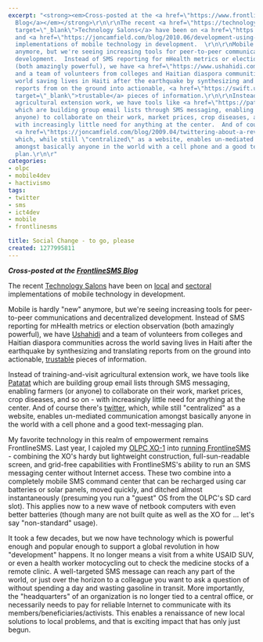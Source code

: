 ```yaml
---
excerpt: "<strong><em>Cross-posted at the <a href=\"https://www.frontlinesms.com/2010/07/06/social-change-to-go-please/\">FrontlineSMS
  Blog</a></em></strong>\r\n\r\nThe recent <a href=\"https://technologysalon.org/\"
  target=\"_blank\">Technology Salons</a> have been on <a href=\"https://joncamfield.com/blog/2010.05/put-your-technology-where-your.html\">local</a>
  and <a href=\"https://joncamfield.com/blog/2010.06/development-using-sms-not.html\">sectoral</a>
  implementations of mobile technology in development.  \r\n\r\nMobile is hardly \"new\"
  anymore, but we're seeing increasing tools for peer-to-peer communications and decentralized
  development.  Instead of SMS reporting for mHealth metrics or election observation
  (both amazingly powerful), we have <a href=\"https://www.ushahidi.com/\" target=\"_blank\">Ushahidi</a>
  and a team of volunteers from colleges and Haitian diaspora communities across the
  world saving lives in Haiti after the earthquake by synthesizing and translating
  reports from on the ground into actionable, <a href=\"https://swift.ushahidi.com/\"
  target=\"_blank\">trustable</a> pieces of information.\r\n\r\nInstead of training-and-visit
  agricultural extension work, we have tools like <a href=\"https://patatat.com/\">Patatat</a>
  which are building group email lists through SMS messaging, enabling farmers (or
  anyone) to collaborate on their work, market prices, crop diseases, and so on -
  with increasingly little need for anything at the center.  And of course there's
  <a href=\"https://joncamfield.com/blog/2009.04/twittering-about-a-revolution.html\">twitter</a>,
  which, while still \"centralized\" as a website, enables un-mediated communication
  amongst basically anyone in the world with a cell phone and a good text-messaging
  plan.\r\n\r"
categories:
- olpc
- mobile4dev
- hactivismo
tags:
- twitter
- sms
- ict4dev
- mobile
- frontlinesms

title: Social Change - to go, please
created: 1277995811
---
```

<strong><em>Cross-posted at the <a href="https://www.frontlinesms.com/2010/07/06/social-change-to-go-please/">FrontlineSMS Blog</a></em></strong>

The recent <a href="https://technologysalon.org/" target="_blank">Technology Salons</a> have been on <a href="https://joncamfield.com/blog/2010.05/put-your-technology-where-your.html">local</a> and <a href="https://joncamfield.com/blog/2010.06/development-using-sms-not.html">sectoral</a> implementations of mobile technology in development.  

Mobile is hardly "new" anymore, but we're seeing increasing tools for peer-to-peer communications and decentralized development.  Instead of SMS reporting for mHealth metrics or election observation (both amazingly powerful), we have <a href="https://www.ushahidi.com/" target="_blank">Ushahidi</a> and a team of volunteers from colleges and Haitian diaspora communities across the world saving lives in Haiti after the earthquake by synthesizing and translating reports from on the ground into actionable, <a href="https://swift.ushahidi.com/" target="_blank">trustable</a> pieces of information.

Instead of training-and-visit agricultural extension work, we have tools like <a href="https://patatat.com/">Patatat</a> which are building group email lists through SMS messaging, enabling farmers (or anyone) to collaborate on their work, market prices, crop diseases, and so on - with increasingly little need for anything at the center.  And of course there's <a href="https://joncamfield.com/blog/2009.04/twittering-about-a-revolution.html">twitter</a>, which, while still "centralized" as a website, enables un-mediated communication amongst basically anyone in the world with a cell phone and a good text-messaging plan.

My favorite technology in this realm of empowerment remains FrontlineSMS.  Last year, I cajoled my <a href="https://joncamfield.com/category/tags/olpc">OLPC XO-1</a> into <a href="https://joncamfield.com/blog/2009.03/a-revolution-you-can-run-with-.html">running  FrontlineSMS</a> - combining the XO's hardy but lightweight construction, full-sun-readable screen, and grid-free capabilities with FrontlineSMS's ability to run an SMS messaging center without Internet access.  These two combine into a completely mobile SMS command center that can be recharged using car batteries or solar panels, moved quickly, and ditched almost instantaneously (presuming you run a "guest" OS from the OLPC's SD card slot).  This applies now to a new wave of netbook computers with even better batteries (though many are not built quite as well as the XO for ... let's say "non-standard" usage).

It took a few decades, but we now have technology which is powerful enough and popular enough to support a global revolution in how "development" happens.  It no longer means a visit from a white USAID SUV, or even a health worker motocycling out to check the medicine stocks of a remote clinic.  A well-targeted SMS message can reach any part of the world, or just over the horizon to a colleague you want to ask a question of without spending a day and wasting gasoline in transit.  More importantly, the "headquarters" of an organization is no longer tied to a central office, or necessarily needs to pay for reliable Internet to communicate with its members/beneficiaries/activists.  This enables a renaissance of new local solutions to local problems, and that is exciting impact that has only just begun.

